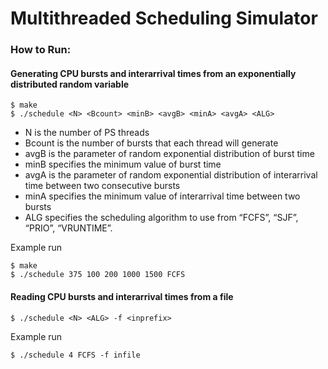 # Multithreaded Scheduling Simulator

### How to Run:

#### Generating CPU bursts and interarrival times from an exponentially distributed random variable
```
$ make
$ ./schedule <N> <Bcount> <minB> <avgB> <minA> <avgA> <ALG>
```

- N is the number of PS threads
- Bcount is the number of bursts that each thread will generate 
- avgB is the parameter of random exponential distribution of burst time 
- minB specifies the minimum value of burst time  
- avgA is the parameter of random exponential distribution of interarrival time between two consecutive bursts
- minA specifies the minimum value of interarrival time between two bursts 
- ALG specifies the scheduling algorithm to use from “FCFS”, “SJF”, “PRIO”, “VRUNTIME”. 

Example run
```
$ make
$ ./schedule 375 100 200 1000 1500 FCFS
```

#### Reading CPU bursts and interarrival times from a file
```
$ ./schedule <N> <ALG> -f <inprefix>
```

Example run
```
$ ./schedule 4 FCFS -f infile
```
